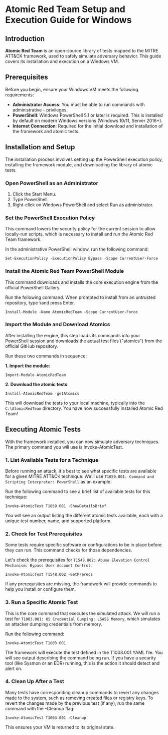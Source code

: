 # Atomic Red Team Setup and Execution Guide for Windows


## Introduction
**Atomic Red Team** is an open-source library of tests mapped to the MITRE ATT&CK framework, used to safely simulate adversary behavior. This guide covers its installation and execution on a Windows VM.

## Prerequisites
Before you begin, ensure your Windows VM meets the following requirements:

* **Administrator Access**: You must be able to run commands with administrative  - privileges.
* **PowerShell**: Windows PowerShell 5.1 or later is required. This is installed by default on modern Windows versions (Windows 10/11, Server 2016+).
* **Internet Connection**: Required for the initial download and installation of the framework and atomic tests.

## Installation and Setup

The installation process involves setting up the PowerShell execution policy, installing the framework module, and downloading the library of atomic tests.

### Open PowerShell as an Administrator

1. Click the Start Menu.
2. Type PowerShell.
3. Right-click on Windows PowerShell and select Run as administrator.

### Set the PowerShell Execution Policy

This command lowers the security policy for the current session to allow locally-run scripts, which is necessary to install and run the Atomic Red Team framework.

In the administrative PowerShell window, run the following command:

`Set-ExecutionPolicy -ExecutionPolicy Bypass -Scope CurrentUser-Force`

### Install the Atomic Red Team PowerShell Module

This command downloads and installs the core execution engine from the official PowerShell Gallery.

Run the following command. When prompted to install from an untrusted repository, type `Y`and press Enter.


`Install-Module -Name AtomicRedTeam -Scope CurrentUser-Force`


### Import the Module and Download Atomics

After installing the engine, this step loads its commands into your PowerShell session and downloads the actual test files ("atomics") from the official GitHub repository.

Run these two commands in sequence:

**1. Import the module**:

`Import-Module AtomicRedTeam`

**2. Download the atomic tests**:

`Install-AtomicRedTeam -getAtomics`

This will download the tests to your local machine, typically into the `C:\AtomicRedTeam` directory.
You have now successfully installed Atomic Red Team!

## Executing Atomic Tests 

With the framework installed, you can now simulate adversary techniques. The primary command you will use is Invoke-AtomicTest.

### 1. List Available Tests for a Technique

Before running an attack, it's best to see what specific tests are available for a given MITRE ATT&CK technique. We'll use `T1059.001: Command and Scripting Interpreter: PowerShell` as an example.

Run the following command to see a brief list of available tests for this technique:

`Invoke-AtomicTest T1059.001 -ShowDetailsBrief`

You will see an output listing the different atomic tests available, each with a unique test number, name, and supported platform.

### 2. Check for Test Prerequisites

Some tests require specific software or configurations to be in place before they can run. This command checks for those dependencies.

Let's check the prerequisites for `T1548.002: Abuse Elevation Control Mechanism: Bypass User Account Control`:

`Invoke-AtomicTest T1548.002 -GetPrereqs`

If any prerequisites are missing, the framework will provide commands to help you install or configure them.

### 3. Run a Specific Atomic Test

This is the core command that executes the simulated attack. We will run a test for `T1003.001: OS Credential Dumping: LSASS Memory`, which simulates an attacker dumping credentials from memory.

Run the following command:

`Invoke-AtomicTest T1003.001`

The framework will execute the test defined in the T1003.001 YAML file. You will see output describing the command being run. If you have a security tool (like Sysmon or an EDR) running, this is the action it should detect and alert on.

### 4. Clean Up After a Test

Many tests have corresponding cleanup commands to revert any changes made to the system, such as removing created files or registry keys.
To revert the changes made by the previous test (if any), run the same command with the -Cleanup flag:

`Invoke-AtomicTest T1003.001 -Cleanup`

This ensures your VM is returned to its original state.
